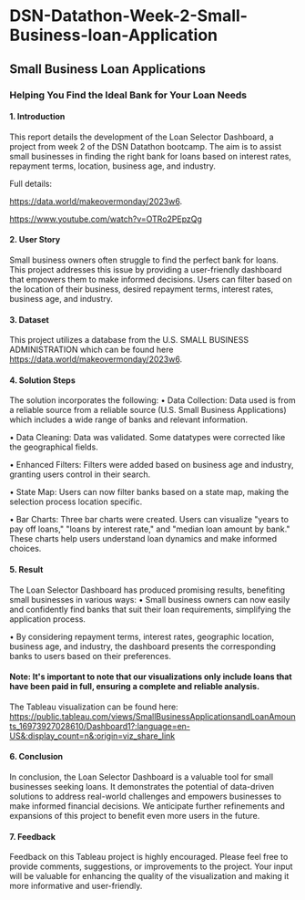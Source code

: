 # DSN-Datathon-Week-2-Small-Business-loan-Application

## Small Business Loan Applications
### Helping You Find the Ideal Bank for Your Loan Needs

#### 1. Introduction
This report details the development of the Loan Selector Dashboard, a project from week 2 of the DSN Datathon bootcamp. The aim is to assist small businesses in finding the right bank for loans based on interest rates, repayment terms, location, business age, and industry.

Full details: 

https://data.world/makeovermonday/2023w6.

https://www.youtube.com/watch?v=OTRo2PEpzQg

#### 2. User Story
Small business owners often struggle to find the perfect bank for loans. This project addresses this issue by providing a user-friendly dashboard that empowers them to make informed decisions. Users can filter based on the location of their business, desired repayment terms, interest rates, business age, and industry.

#### 3. Dataset
This project utilizes a database from the U.S. SMALL BUSINESS ADMINISTRATION which can be found here https://data.world/makeovermonday/2023w6.

#### 4. Solution Steps
The solution incorporates the following:
•	Data Collection: Data used is from a reliable source from a reliable source (U.S. Small Business Applications) which includes a wide range of banks and relevant information.

•	Data Cleaning: Data was validated. Some datatypes were corrected like the geographical fields.

•	Enhanced Filters: Filters were added based on business age and industry, granting users control in their search.

•	State Map: Users can now filter banks based on a state map, making the selection process location specific.

•	Bar Charts: Three bar charts were created. Users can visualize "years to pay off loans," "loans by interest rate," and "median loan amount by bank." These charts help users understand loan dynamics and make informed choices.

#### 5. Result
The Loan Selector Dashboard has produced promising results, benefiting small businesses in various ways:
•	Small business owners can now easily and confidently find banks that suit their loan requirements, simplifying the application process.

•	By considering repayment terms, interest rates, geographic location, business age, and industry, the dashboard presents the corresponding banks to users based on their preferences.

#### Note: It's important to note that our visualizations only include loans that have been paid in full, ensuring a complete and reliable analysis.
The Tableau visualization can be found here: https://public.tableau.com/views/SmallBusinessApplicationsandLoanAmounts_16973927028610/Dashboard1?:language=en-US&:display_count=n&:origin=viz_share_link



#### 6. Conclusion
In conclusion, the Loan Selector Dashboard is a valuable tool for small businesses seeking loans. It demonstrates the potential of data-driven solutions to address real-world challenges and empowers businesses to make informed financial decisions. We anticipate further refinements and expansions of this project to benefit even more users in the future.

#### 7. Feedback
Feedback on this Tableau project is highly encouraged. Please feel free to provide comments, suggestions, or improvements to the project. Your input will be valuable for enhancing the quality of the visualization and making it more informative and user-friendly.

